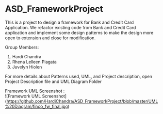 ASD_FrameworkProject
====================
This is a project to design a framework for Bank and Credit Card Application.
We refactor existing code from Bank and Credit Card application and implement some design patterns 
to make the design more open to extension and close for modification.

Group Members:<br/>
1. Hardi Chandra <br/>
2. Rhena Lelleen Plagata<br/>
3. Juvelyn Hiolen<br/>

For more details about Patterns used, UML, and Project description, open Project Description file and UML Diagram Folder

Framework UML Screenshot :<br/>
![Framework UML Screenshot] (https://github.com/HardiChandra/ASD_FrameworkProject/blob/master/UML%20Diagram/finco_fw_final.jpg)
